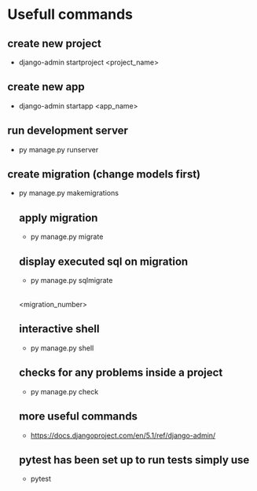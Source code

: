 # Usefull commands

## create new project
- django-admin startproject <project_name>

## create new app
- django-admin startapp <app_name>

## run development server
- py manage.py runserver

## create migration (change models first)
- py manage.py makemigrations <table>

## apply migration
- py manage.py migrate

## display executed sql on migration
- py manage.py sqlmigrate <table> <migration_number>

## interactive shell
- py manage.py shell

## checks for any problems inside a project
- py manage.py check

## more useful commands
- https://docs.djangoproject.com/en/5.1/ref/django-admin/

## pytest has been set up to run tests simply use
- pytest